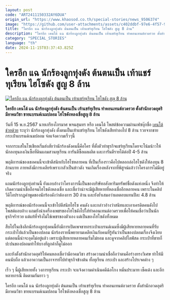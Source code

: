 ```yaml
---
layout: post
code: "ART2411150332AY6DUA"
origin_url: "https://www.khaosod.co.th/special-stories/news_9506374"
image: "https://github.com/user-attachments/assets/c402ddbf-97e6-4f57-9a0d-3636174eae5a"
title: "ใครอีก แฉ นักร้องลูกทุ่งดัง ต้นตนเป็น เท้าแชร์ทุเรียน ไฮโซดัง สูญ 8 ล้าน"
description: "ใครอีก เคนโด้ แฉ นักร้องลูกทุ่งดัง ต้นตนเป็น เท้าแชร์ทุเรียน ทำคอนเทนต์อวดรวย ตั้งสำนักอวดอุตริมีอาคมวิชา ขายแบรนด์เนมปลอม ไฮโซดังหลงเชื่อสูญ 8 ล้าน"
category: "SPECIAL_STORIES"
language: "th"
date: 2024-11-15T03:37:43.825Z
---
```


# ใครอีก แฉ นักร้องลูกทุ่งดัง ต้นตนเป็น เท้าแชร์ทุเรียน ไฮโซดัง สูญ 8 ล้าน

[![ใครอีก แฉ นักร้องลูกทุ่งดัง ต้นตนเป็น เท้าแชร์ทุเรียน ไฮโซดัง สูญ 8 ล้าน](https://www.khaosod.co.th/wpapp/uploads/2024/11/country-singer.jpg "ใครอีก แฉ นักร้องลูกทุ่งดัง ต้นตนเป็น เท้าแชร์ทุเรียน ไฮโซดัง สูญ 8 ล้าน")](https://www.khaosod.co.th/wpapp/uploads/2024/11/country-singer.jpg)

**ใครอีก เคนโด้ แฉ นักร้องลูกทุ่งดัง ต้นตนเป็น เท้าแชร์ทุเรียน ทำคอนเทนต์อวดรวย ตั้งสำนักอวดอุตริมีอาคมวิชา ขายแบรนด์เนมปลอม ไฮโซดังหลงเชื่อสูญ 8 ล้าน**

วันที่ 15 พ.ย.2567 นายเกรียงไกรมาศ พจนสุนทร หรือ เคนโด้ โพสต์ข้อความผ่านเฟซบุ๊กชื่อ [เคนโด้ช่วยด้วย](https://www.facebook.com/SUPERKENDO/posts/pfbid0CqdNmN1Jp8ziLk9dqd2yyTXCN7C2PzujDcZxYxsUarnMZWZ52xeBYtU5xBDDrFqgl?rdid=9OUH1RO7vpR5evNL) ระบุว่า นักร้องลูกทุ่งดัง ตั้งตนเป็นเท้าแชร์ทุเรียน ไฮโซดังเสียท่าลงไป 8 ล้าน รวยจากขายกระเป๋าแบรนด์เนมปลอม จ่อแจ้งความเร็วๆนี้

จากกระแสในโซเชียลเริ่มส่งสัยว่านักร้องดังคนนี้คือใคร ที่ตั้งตัวทำธุรกิจแชร์ทุเรียนโดยจะโน้มน้าวให้นักลงทุนลงเงินซื้อที่ดินแถมสวนทุเรียน การันตีซื้อผลผลิต และการันตีรายได้ต่อปี 4-5 ล้าน

พฤติการณ์ของเธอคนนี้จะเข้าตีสนิทกับไฮโซหลายคน ที่เป็นเรื่องราวคือไปหลอกล่อไฮโซดังให้ลงทุน 8 ล้านบาท ภายหลังมีการเคลียร์เพราะกลัวเป็นข่าวดัง จนเกิดเรื่องหลังจากที่พิสูจน์แล้วว่าโครงการไม่มีอยู่จริง

แถมนักร้องลูกทุ่งท่านนี้ ยังแอบอ้างว่าโครงการนี้เป็นของบริษัทอสังหาริมทรัพย์ชื่อดังแห่งหนึ่ง จึงทำให้เกิดความน่าเชื่อถือจนไฮโซดังหลงเชื่อ และเชื่อว่าน่าจะมีผู้เสียหายที่หลงเชื่ออีกหลายคน เพราะในคลิปวีดีโอปรากฏคำพูดของนักร้องดังว่าต้องการ 30 ล้าน และยังย้ำเสมอว่าผลตอบแทนปีละ 4.8 ล้าน

พฤติการณ์ของนักร้องคนนี้จะเข้าไปตีสนิทไฮโซ คนดัง และกล่าวอ้างว่าสนิทและเอาเครดิตคนดังไปโพสต์แอบอ้าง แถมยังนำเครื่องเพชรของไฮโซดังไปใส่ทำคอนเทนต์อวดรวยเพื่อให้คนเชื่อว่าเป็นนักธุรกิจร่ำรวย แต่แท้ที่จริงไม่ใช่เพชรของตัวเอง แต่เป็นของไฮโซดังทั้งหมด

สืบไปในเชิงลึกนักร้องลูกทุ่งคนนี้ยังมีการเปิดเพจขายกระเป๋าแบรนด์เนมซึ่งมีผู้เสียหายหลายคนที่รับกระเป๋าไปแล้วเป็นของปลอม นักร้องรายนี้พยายามเคลียเงินกับคนที่รู้ทันว่าเป็นของปลอมเรื่องจึงเงียบ แต่ตอนนี้น่าจะอุดไม่อยู่แล้ว เพราะผู้เสียหายหลายคนเริ่มไม่ยอม และดูจากคลิปไลฟ์สด กระเป๋าที่ขายก็ปะปนของปลอมทำให้บางทีลูกค้าก็ดูไม่ออก

และยังตั้งสำนักอวดอุตริให้คนหลงเชื่อว่ามีอาคมวิชา สร้างความน่าเชื่อถือว่าตนคือร่างทรงวิเศษ ทำให้มีคนนับถือ แล้วเอาความเป็นอาจารย์ไปทำธุรกิจข้างต้น ทั้งทุเรียน กระเป๋า และสร้างโปรเจคต่าง ๆ

เร็ว ๆ นี้ผู้เสียหายทั้ง วงการทุเรียน กระเป๋า จะแจ้งความดำเนินคดีฉ้อโกง หมิ่นประมาท เช็คเด้ง และอีกหลายกรณี ติดตามกันยาว ๆ

ใครอีก เคนโด้ แฉ นักร้องลูกทุ่งดัง ต้นตนเป็น เท้าแชร์ทุเรียน ทำคอนเทนต์อวดรวย ตั้งสำนักอวดอุตริมีอาคมวิชา ขายแบรนด์เนมปลอม ไฮโซดังหลงเชื่อสูญ 8 ล้าน